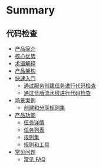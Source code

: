 # Summary

## 代码检查

* [产品简介](产品白皮书/Intro/README.md)
* [核心优势](产品白皮书/Intro/Advantages.md)
* [术语解释](产品白皮书/Intro/CodeccConcept.md)
* [产品架构](产品白皮书/Intro/Architecture.md)
* [快速入门]()
    * [通过服务创建任务进行代码检查](产品白皮书/Quickstart/CreateCodeccTask.md)
    * [通过蓝盾流水线进行代码检查](产品白皮书/Quickstart/CreateCodeccPlugin.md)
* [场景案例]()
    * [创建和分享规则集](产品白皮书/Examples/ShareRuleset.md)
* [产品功能]()
    * [任务详情](产品白皮书/Services/TaskDetail.md)
    * [任务列表](产品白皮书/Services/TaskList.md)
    * [规则集](产品白皮书/Services/RuleSet.md)
    * [规则和工具](产品白皮书/Services/RulesAndTools.md)
* [常见问题]()
    * [常见 FAQ](产品白皮书/FAQ/FAQ.md)